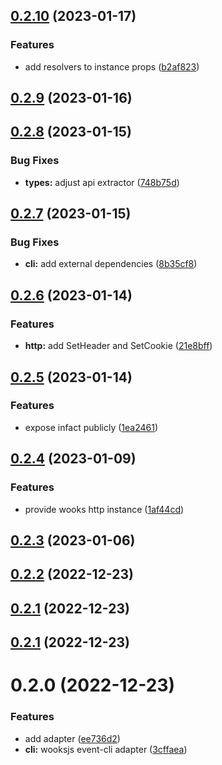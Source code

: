 ## [0.2.10](https://github.com/moostjs/moostjs/compare/v0.2.9...v0.2.10) (2023-01-17)


### Features

* add resolvers to instance props ([b2af823](https://github.com/moostjs/moostjs/commit/b2af823d1479dcc11868e3cd6ab3f9507e875876))



## [0.2.9](https://github.com/moostjs/moostjs/compare/v0.2.8...v0.2.9) (2023-01-16)



## [0.2.8](https://github.com/moostjs/moostjs/compare/v0.2.7...v0.2.8) (2023-01-15)


### Bug Fixes

* **types:** adjust api extractor ([748b75d](https://github.com/moostjs/moostjs/commit/748b75d3e9270753fd33daf6ac2d58b46eb79681))



## [0.2.7](https://github.com/moostjs/moostjs/compare/v0.2.6...v0.2.7) (2023-01-15)


### Bug Fixes

* **cli:** add external dependencies ([8b35cf8](https://github.com/moostjs/moostjs/commit/8b35cf8b559a7b78386a64b9f65a019845984c8e))



## [0.2.6](https://github.com/moostjs/moostjs/compare/v0.2.5...v0.2.6) (2023-01-14)


### Features

* **http:** add SetHeader and SetCookie ([21e8bff](https://github.com/moostjs/moostjs/commit/21e8bff2813b5bf498400699e18c176a51c9b09b))



## [0.2.5](https://github.com/moostjs/moostjs/compare/v0.2.4...v0.2.5) (2023-01-14)


### Features

* expose infact publicly ([1ea2461](https://github.com/moostjs/moostjs/commit/1ea2461d4134b1f1ae39953ea22d6119a6b113f0))



## [0.2.4](https://github.com/moostjs/moostjs/compare/v0.2.3...v0.2.4) (2023-01-09)


### Features

* provide wooks http instance ([1af44cd](https://github.com/moostjs/moostjs/commit/1af44cd40e04fb41cb8a77560609ee7fe899155d))



## [0.2.3](https://github.com/moostjs/moostjs/compare/v0.2.2...v0.2.3) (2023-01-06)



## [0.2.2](https://github.com/moostjs/moostjs/compare/v0.2.1...v0.2.2) (2022-12-23)



## [0.2.1](https://github.com/moostjs/moostjs/compare/v0.2.0...v0.2.1) (2022-12-23)



## [0.2.1](https://github.com/moostjs/moostjs/compare/v0.2.0...v0.2.1) (2022-12-23)



# 0.2.0 (2022-12-23)


### Features

* add adapter ([ee736d2](https://github.com/moostjs/moostjs/commit/ee736d2387c9257f21a8289139919e7b03f7d7ea))
* **cli:** wooksjs event-cli adapter ([3cffaea](https://github.com/moostjs/moostjs/commit/3cffaea94cf907c1f7ca64eab6bde45fc540d52d))



